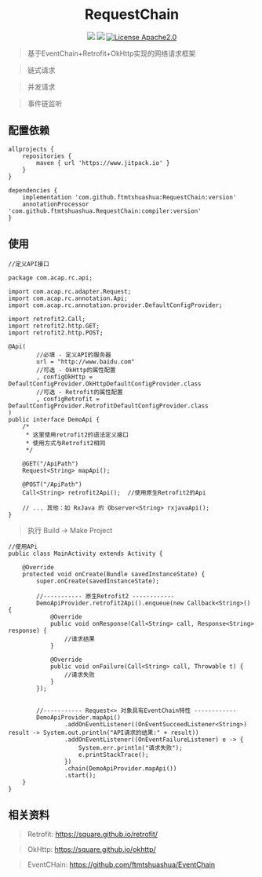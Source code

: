 
<h1 align="center">RequestChain</h1>
<div align="center">

![](https://img.shields.io/badge/android-5.0%2B-blue)
[![](https://jitpack.io/v/ftmtshuashua/RequestChain.svg)](https://jitpack.io/#ftmtshuashua/RequestChain)
[![License Apache2.0](http://img.shields.io/badge/license-Apache2.0-brightgreen.svg?style=flat)](http://www.apache.org/licenses/LICENSE-2.0.html)



</div>

>基于EventChain+Retrofit+OkHttp实现的网络请求框架

>链式请求

>并发请求

>事件链监听



## 配置依赖

```
allprojects {
    repositories {
        maven { url 'https://www.jitpack.io' }
    }
}

dependencies {
    implementation 'com.github.ftmtshuashua:RequestChain:version'
    annotationProcessor 'com.github.ftmtshuashua.RequestChain:compiler:version'
}
```



## 使用
```
//定义API接口

package com.acap.rc.api;

import com.acap.rc.adapter.Request;
import com.acap.rc.annotation.Api;
import com.acap.rc.annotation.provider.DefaultConfigProvider;

import retrofit2.Call;
import retrofit2.http.GET;
import retrofit2.http.POST;

@Api(
        //必填 - 定义API的服务器
        url = "http://www.baidu.com"
        //可选 - OkHttp的属性配置
        , configOkHttp = DefaultConfigProvider.OkHttpDefaultConfigProvider.class
        //可选 - Retrofit的属性配置
        , configRetrofit = DefaultConfigProvider.RetrofitDefaultConfigProvider.class
)
public interface DemoApi {
    /*
     * 这里使用retrofit2的语法定义接口
     * 使用方式与Retrofit2相同
     */

    @GET("/ApiPath")
    Request<String> mapApi();

    @POST("/ApiPath")
    Call<String> retrofit2Api();  //使用原生Retrofit2的Api

    // ... 其他：如 RxJava 的 Observer<String> rxjavaApi();
}

```
> 执行 Build -> Make Project
```
//使用APi
public class MainActivity extends Activity {

    @Override
    protected void onCreate(Bundle savedInstanceState) {
        super.onCreate(savedInstanceState);

        //----------- 原生Retrofit2 ------------
        DemoApiProvider.retrofit2Api().enqueue(new Callback<String>() {
            @Override
            public void onResponse(Call<String> call, Response<String> response) {
                //请求结果
            }

            @Override
            public void onFailure(Call<String> call, Throwable t) {
                //请求失败
            }
        });


        //----------- Request<> 对象具有EventChain特性 ------------
        DemoApiProvider.mapApi()
                .addOnEventListener((OnEventSucceedListener<String>) result -> System.out.println("API请求的结果:" + result))
                .addOnEventListener((OnEventFailureListener) e -> {
                    System.err.println("请求失败");
                    e.printStackTrace();
                })
                .chain(DemoApiProvider.mapApi())
                .start();
    }
}
```



## 相关资料
> Retrofit: https://square.github.io/retrofit/

> OkHttp: https://square.github.io/okhttp/

> EventCHain: https://github.com/ftmtshuashua/EventChain
